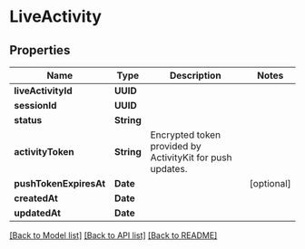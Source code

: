 # LiveActivity

## Properties
Name | Type | Description | Notes
------------ | ------------- | ------------- | -------------
**liveActivityId** | **UUID** |  | 
**sessionId** | **UUID** |  | 
**status** | **String** |  | 
**activityToken** | **String** | Encrypted token provided by ActivityKit for push updates. | 
**pushTokenExpiresAt** | **Date** |  | [optional] 
**createdAt** | **Date** |  | 
**updatedAt** | **Date** |  | 

[[Back to Model list]](../README.md#documentation-for-models) [[Back to API list]](../README.md#documentation-for-api-endpoints) [[Back to README]](../README.md)


